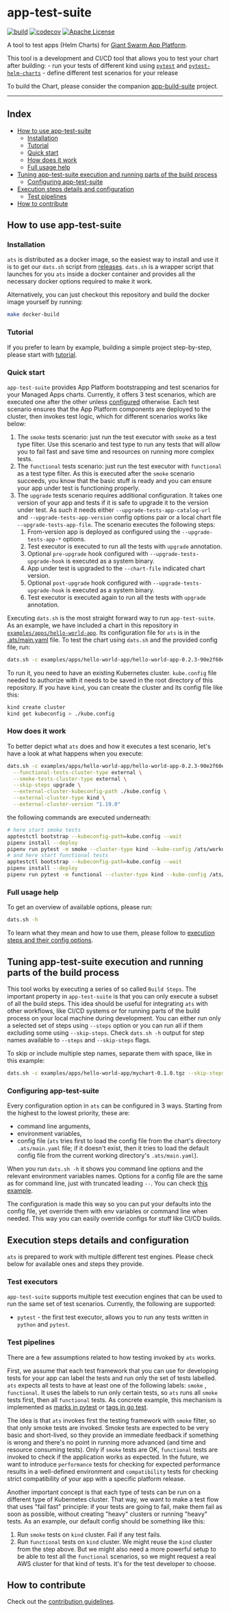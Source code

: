 # app-test-suite

[![build](https://circleci.com/gh/giantswarm/app-test-suite.svg?style=svg)](https://circleci.com/gh/giantswarm/app-test-suite)
[![codecov](https://codecov.io/gh/giantswarm/app-test-suite/branch/master/graph/badge.svg)](https://codecov.io/gh/giantswarm/app-test-suite)
[![Apache License](https://img.shields.io/badge/license-apache-blue.svg)](https://www.apache.org/licenses/LICENSE-2.0)

A tool to test apps (Helm Charts) for
[Giant Swarm App Platform](https://docs.giantswarm.io/app-platform/).

This tool is a development and CI/CD tool that allows you to test your chart after building:
    - run your tests of different kind using [`pytest`](https://docs.pytest.org/en/stable/) and
      [`pytest-helm-charts`](https://github.com/giantswarm/pytest-helm-charts)
    - define different test scenarios for your release

To build the Chart, please consider the companion [app-build-suite](https://github.com/giantswarm/app-build-suite) project.

---

## Index

- [How to use app-test-suite](#how-to-use-app-test-suite)
  - [Installation](#installation)
  - [Tutorial](#tutorial)
  - [Quick start](#quick-start)
  - [How does it work](#how-does-it-work)
  - [Full usage help](#full-usage-help)
- [Tuning app-test-suite execution and running parts of the build process](#tuning-app-test-suite-execution-and-running-parts-of-the-build-process)
  - [Configuring app-test-suite](#configuring-app-test-suite)
- [Execution steps details and configuration](#execution-steps-details-and-configuration)
  - [Test pipelines](#test-pipelines)
- [How to contribute](#how-to-contribute)

## How to use app-test-suite

### Installation

`ats` is distributed as a docker image, so the easiest way to install and use it is to get our `dats.sh`
script from [releases](https://github.com/giantswarm/app-test-suite/releases). `dats.sh` is a wrapper script that
launches for you `ats` inside a docker container and provides all the necessary docker options required to make it work.

Alternatively, you can just checkout this repository and build the docker image yourself by running:

```bash
make docker-build
```

### Tutorial

If you prefer to learn by example, building a simple project step-by-step, please start
with [tutorial](docs/tutorial.md).

### Quick start

`app-test-suite` provides App Platform bootstrapping and test scenarios for your Managed Apps charts.
Currently, it offers 3 test scenarios, which are executed one after the other unless [configured](#configuring-app-test-suite)
otherwise. Each test scenario ensures that the App Platform components are deployed to the cluster, then invokes
test logic, which for different scenarios works like below:

1. The `smoke` tests scenario: just run the test executor with `smoke` as a test type filter. Use this scenario
    and test type to run any tests that will allow you to fail fast and save time and resources on running more complex
    tests.
2. The `functional` tests scenario: just run the test executor with `functional` as a test type filter. As this is
    executed after the `smoke` scenario succeeds, you know that the basic stuff is ready and you can ensure your app
    under test is functioning properly.
3. The `upgrade` tests scenario requires additional configuration. It takes one version of your app and tests if
    it is safe to upgrade it to the version under test. As such it needs either `--upgrade-tests-app-catalog-url`
    and `--upgrade-tests-app-version` config options pair or a local chart file `--upgrade-tests-app-file`.
    The scenario executes the following steps:
   1. From-version app is deployed as configured using the `--upgrade-tests-app-*` options.
   2. Test executor is executed to run all the tests with `upgrade` annotation.
   3. Optional `pre-upgrade` hook configured with `--upgrade-tests-upgrade-hook` is executed as a system binary.
   4. App under test is upgraded to the `--chart-file` indicated chart version.
   5. Optional `post-upgrade` hook configured with `--upgrade-tests-upgrade-hook` is executed as a system binary.
   6. Test executor is executed again to run all the tests with `upgrade` annotation.

Executing `dats.sh` is the most straight forward way to run `app-test-suite`. As an example, we have included a chart
in this repository in
[`examples/apps/hello-world-app`](examples/apps/hello-world-app). Its configuration file for
`ats` is in the [.ats/main.yaml](examples/apps/hello-world-app/.ats/main.yaml) file.
To test the chart using `dats.sh`
and the provided config file, run:

```bash
dats.sh -c examples/apps/hello-world-app/hello-world-app-0.2.3-90e2f60e6810ddf35968221c193340984236fe2a.tgz
```

To run it, you need to have an existing Kubernetes cluster. `kube.config` file needed to authorize with it
needs to be saved in the root directory of this repository. If you have `kind`, you can create the cluster
and its config file like this:

```bash
kind create cluster
kind get kubeconfig > ./kube.config
```

### How does it work

To better depict what `ats` does and how it executes a test scenario, let's have a look at what happens
when you execute:

```bash
dats.sh -c examples/apps/hello-world-app/hello-world-app-0.2.3-90e2f60e6810ddf35968221c193340984236fe2a.tgz \
  --functional-tests-cluster-type external \
  --smoke-tests-cluster-type external \
  --skip-steps upgrade \
  --external-cluster-kubeconfig-path ./kube.config \
  --external-cluster-type kind \
  --external-cluster-version "1.19.0"
```

the following commands are executed underneath:

```bash
# here start smoke tests
apptestctl bootstrap --kubeconfig-path=kube.config --wait
pipenv install --deploy
pipenv run pytest -m smoke --cluster-type kind --kube-config /ats/workdir/kube.config --chart-path hello-world-app-0.1.8-1112d08fc7d610a61ace4233a4e8aecda54118db.tgz --chart-version 0.1.8-1112d08fc7d610a61ace4233a4e8aecda54118db --chart-extra-info external_cluster_version=1.19.0 --log-cli-level info --junitxml=test_results_smoke.xml
# and here start functional tests
apptestctl bootstrap --kubeconfig-path=kube.config --wait
pipenv install --deploy
pipenv run pytest -m functional --cluster-type kind --kube-config /ats/workdir/test1.kube.config --chart-path hello-world-app-0.1.8-1112d08fc7d610a61ace4233a4e8aecda54118db.tgz --chart-version 0.1.8-1112d08fc7d610a61ace4233a4e8aecda54118db --chart-extra-info external_cluster_version=1.19.0 --log-cli-level info --junitxml=test_results_functional.xml
```

### Full usage help

To get an overview of available options, please run:

```bash
dats.sh -h
```

To learn what they mean and how to use them, please follow to
[execution steps and their config options](#execution-steps-details-and-configuration).

## Tuning app-test-suite execution and running parts of the build process

This tool works by executing a series of so called `Build Steps`.
The important property in `app-test-suite` is that you can only execute a subset of all the build steps. This idea
should be useful for integrating `ats` with other workflows, like CI/CD systems or for running parts of the build
process on your local machine during development. You can either run only a selected set of steps using `--steps` option
or you can run all if them excluding some using `--skip-steps`. Check `dats.sh -h` output for step names available
to `--steps` and `--skip-steps`
flags.

To skip or include multiple step names, separate them with space, like in this example:

```bash
dats.sh -c examples/apps/hello-world-app/mychart-0.1.0.tgz --skip-steps test_unit test_performance
```

### Configuring app-test-suite

Every configuration option in `ats` can be configured in 3 ways. Starting from the highest to the lowest priority, these
are:

- command line arguments,
- environment variables,
- config file (`ats` tries first to load the config file from the chart's directory `.ats/main.yaml` file; if it doesn't
  exist, then it tries to load the default config file from the current working directory's
  `.ats/main.yaml`).

When you run `dats.sh -h` it shows you command line options and the relevant environment variables names. Options for a
config file are the same as for command line, just with truncated leading `--`. You can check
[this example](examples/apps/hello-world-app/.ats/main.yaml).

The configuration is made this way so you can put your defaults into the config file, yet override them with env
variables or command line when needed. This way you can easily override configs for stuff like CI/CD builds.

## Execution steps details and configuration

`ats` is prepared to work with multiple different test engines. Please check below for available
ones and steps they provide.

### Test executors

`app-test-suite` supports multiple test execution engines that can be used to run the same set of test scenarios.
Currently, the following are supported:

- `pytest` - the first test executor, allows you to run any tests written in `python` and `pytest`.

### Test pipelines

There are a few assumptions related to how testing invoked by `ats` works.

First, we assume that each test framework that you can use for developing tests for your app can label the tests and run
only the set of tests labelled. `ats` expects all tests to have at least one of the following labels: `smoke`
, `functional`. It uses the labels to run only certain tests, so `ats`
runs all `smoke` tests first, then all `functional` tests. As concrete example, this mechanism is implemented
as [marks in pytest](https://docs.pytest.org/en/stable/mark.html) or
[tags in go test](https://golang.org/pkg/go/build/#hdr-Build_Constraints).

The idea is that `ats` invokes first the testing framework with `smoke` filter, so that only smoke tests are invoked.
Smoke tests are expected to be very basic and short-lived, so they provide an immediate feedback if something is wrong
and there's no point in running more advanced (and time and resource consuming tests). Only if `smoke` tests are
OK, `functional` tests are invoked to check if the application works as expected. In the future, we want to
introduce `performance` tests for checking for expected performance results in a well-defined environment
and `compatibility` tests for checking strict compatibility of your app with a specific platform release.

Another important concept is that each type of tests can be run on a different type of Kubernetes cluster. That way, we
want to make a test flow that uses "fail fast" principle: if your tests are going to fail, make them fail as soon as
possible, without creating "heavy" clusters or running "heavy" tests. As an example, our default config should be
something like this:

1. Run `smoke` tests on `kind` cluster. Fail if any test fails.
2. Run `functional` tests on `kind` cluster. We might reuse the `kind` cluster from the step above. But we might also
   need a more powerful setup to be able to test all the `functional` scenarios, so we might request a real AWS cluster
   for that kind of tests. It's for the test developer to choose.

## How to contribute

Check out the [contribution guidelines](docs/CONTRIBUTING.md).

